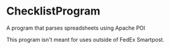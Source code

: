 # ChecklistProgram
A program that parses spreadsheets using Apache POI

This program isn't meant for uses outside of FedEx Smartpost.

